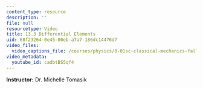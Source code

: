 ```yaml
---
content_type: resource
description: ''
file: null
resourcetype: Video
title: 13.3 Differential Elements
uid: 68f23264-0e45-00eb-a7a7-186dc14476d7
video_files:
  video_captions_file: /courses/physics/8-01sc-classical-mechanics-fall-2016/week-4-drag-forces-constraints-and-continuous-systems/13.3-differential-elements/13.3-differential-elements/cadbtBS5qf4.vtt
video_metadata:
  youtube_id: cadbtBS5qf4
---
```


**Instructor:** Dr. Michelle Tomasik